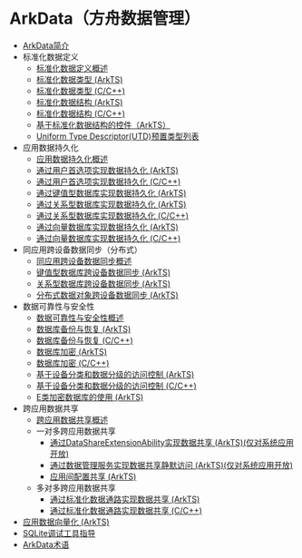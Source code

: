 # ArkData（方舟数据管理）
<!--Kit: ArkData-->
<!--Subsystem: DistributedDataManager-->
<!--Owner: @widecode-->
<!--Designer: @widecode-->
<!--Tester: @logic42-->
<!--Adviser: @ge-yafang-->

- [ArkData简介](data-mgmt-overview.md)
- 标准化数据定义<!--uniform-data-definition-->
  - [标准化数据定义概述](unified-data-definition-overview.md)
  - [标准化数据类型 (ArkTS)](uniform-data-type-descriptors.md)
  - [标准化数据类型 (C/C++)](uniform-data-type-descriptors-c.md)
  - [标准化数据结构 (ArkTS)](uniform-data-structure.md)
  - [标准化数据结构 (C/C++)](uniform-data-structure-c.md)
  - [基于标准化数据结构的控件（ArkTS）](components-based-on-uniform-data-structure.md)
  - [Uniform Type Descriptor(UTD)预置类型列表](uniform-data-type-list.md)
- 应用数据持久化<!--app-data-persistence-->
  - [应用数据持久化概述](app-data-persistence-overview.md)
  - [通过用户首选项实现数据持久化 (ArkTS)](data-persistence-by-preferences.md)
  - [通过用户首选项实现数据持久化 (C/C++)](preferences-guidelines.md)
  - [通过键值型数据库实现数据持久化 (ArkTS)](data-persistence-by-kv-store.md)
  - [通过关系型数据库实现数据持久化 (ArkTS)](data-persistence-by-rdb-store.md)
  - [通过关系型数据库实现数据持久化 (C/C++)](native-relational-store-guidelines.md)
  - [通过向量数据库实现数据持久化 (ArkTS)](data-persistence-by-vector-store.md)
  - [通过向量数据库实现数据持久化 (C/C++)](native-vector-store-guidelines.md)
- 同应用跨设备数据同步（分布式）<!--distributed-data-sync-->
  - [同应用跨设备数据同步概述](sync-app-data-across-devices-overview.md)
  - [键值型数据库跨设备数据同步 (ArkTS)](data-sync-of-kv-store.md)
  - [关系型数据库跨设备数据同步 (ArkTS)](data-sync-of-rdb-store.md)
  - [分布式数据对象跨设备数据同步 (ArkTS)](data-sync-of-distributed-data-object.md)
- 数据可靠性与安全性<!--data-reliability-security-->
  - [数据可靠性与安全性概述](data-reliability-security-overview.md)
  - [数据库备份与恢复 (ArkTS)](data-backup-and-restore.md)
  - [数据库备份与恢复 (C/C++)](native-backup-and-restore.md)
  - [数据库加密 (ArkTS)](data-encryption.md)
  - [数据库加密 (C/C++)](native-data-encryption.md)
  - [基于设备分类和数据分级的访问控制 (ArkTS)](access-control-by-device-and-data-level.md)
  - [基于设备分类和数据分级的访问控制 (C/C++)](native-access-control-by-device-and-data-level.md)
  - [E类加密数据库的使用 (ArkTS)](encrypted_estore_guidelines.md)
- 跨应用数据共享<!--cross-app-data-share-->
  - [跨应用数据共享概述](data-share-overview.md)
  - 一对多跨应用数据共享<!--one-to-many-data-share-->
    <!--Del-->
    - [通过DataShareExtensionAbility实现数据共享 (ArkTS)(仅对系统应用开放)](share-data-by-datashareextensionability-sys.md)
    - [通过数据管理服务实现数据共享静默访问 (ArkTS)(仅对系统应用开放)](share-data-by-silent-access-sys.md)
    <!--DelEnd-->
    - [应用间配置共享 (ArkTS)](share-config.md)
  - 多对多跨应用数据共享<!--many-to-many-data-share-->
    - [通过标准化数据通路实现数据共享 (ArkTS)](unified-data-channels.md)
    - [通过标准化数据通路实现数据共享 (C/C++)](unified-data-channels-c.md)
- [应用数据向量化 (ArkTS)](aip-data-intelligence-embedding.md)
- [SQLite调试工具指导](sqlite-database-debug-tool.md)
- [ArkData术语](data-terminology.md)
